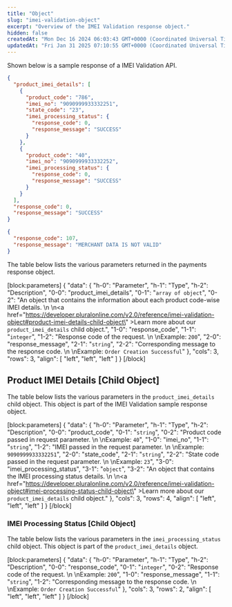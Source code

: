 ```yaml
---
title: "Object"
slug: "imei-validation-object"
excerpt: "Overview of the IMEI Validation response object."
hidden: false
createdAt: "Mon Dec 16 2024 06:03:43 GMT+0000 (Coordinated Universal Time)"
updatedAt: "Fri Jan 31 2025 07:10:55 GMT+0000 (Coordinated Universal Time)"
---
```

Shown below is a sample response of a IMEI Validation API.

```json IMEI Validation Object
{
  "product_imei_details": [
    {
      "product_code": "786",
      "imei_no": "9090999933332251",
      "state_code": "23",
      "imei_processing_status": {
        "response_code": 0,
        "response_message": "SUCCESS"
      }
    },
    {
      "product_code": "40",
      "imei_no": "9090999933332252",
      "imei_processing_status": {
        "response_code": 0,
        "response_message": "SUCCESS"
      }
    }
  ],
  "response_code": 0,
  "response_message": "SUCCESS"
}
```
```json Failure Object
{
  "response_code": 107,
  "response_message": "MERCHANT DATA IS NOT VALID"
}
```

The table below lists the various parameters returned in the payments response object.

[block:parameters]
{
  "data": {
    "h-0": "Parameter",
    "h-1": "Type",
    "h-2": "Description",
    "0-0": "product_imei_details",
    "0-1": "`array of object`",
    "0-2": "An object that contains the information about each product code-wise IMEI details.  \n  \n<a href=\"https://developer.pluralonline.com/v2.0/reference/imei-validation-object#product-imei-details-child-object\" >Learn more about our `product_imei_details` child object</a>.",
    "1-0": "response_code",
    "1-1": "`integer`",
    "1-2": "Response code of the request.  \n  \nExample: `200`",
    "2-0": "response_message",
    "2-1": "`string`",
    "2-2": "Corresponding message to the response code.  \n  \nExample: `Order Creation Successful`"
  },
  "cols": 3,
  "rows": 3,
  "align": [
    "left",
    "left",
    "left"
  ]
}
[/block]


## Product IMEI Details [Child Object]

The table below lists the various parameters in the `product_imei_details` child object. This object is part of the IMEI Validation sample response object.

[block:parameters]
{
  "data": {
    "h-0": "Parameter",
    "h-1": "Type",
    "h-2": "Description",
    "0-0": "product_code",
    "0-1": "`string`",
    "0-2": "Product code passed in request parameter.  \n  \nExample: `40`",
    "1-0": "imei_no",
    "1-1": "`string`",
    "1-2": "IMEI passed in the request parameter.  \n  \nExample: `9090999933332251`",
    "2-0": "state_code",
    "2-1": "`string`",
    "2-2": "State code passed in the request parameter.  \n  \nExample: `23`",
    "3-0": "imei_processing_status",
    "3-1": "`object`",
    "3-2": "An object that contains the IMEI processing status details.  \n  \n<a href=\"https://developer.pluralonline.com/v2.0/reference/imei-validation-object#imei-processing-status-child-object\" >Learn more about our `product_imei_details` child object</a>."
  },
  "cols": 3,
  "rows": 4,
  "align": [
    "left",
    "left",
    "left"
  ]
}
[/block]


### IMEI Processing Status [Child Object]

The table below lists the various parameters in the `imei_processing_status` child object. This object is part of the `product_imei_details` object.

[block:parameters]
{
  "data": {
    "h-0": "Parameter",
    "h-1": "Type",
    "h-2": "Description",
    "0-0": "response_code",
    "0-1": "`integer`",
    "0-2": "Response code of the request.  \n  \nExample: `200`",
    "1-0": "response_message",
    "1-1": "`string`",
    "1-2": "Corresponding message to the response code.  \n  \nExample: `Order Creation Successful`"
  },
  "cols": 3,
  "rows": 2,
  "align": [
    "left",
    "left",
    "left"
  ]
}
[/block]
